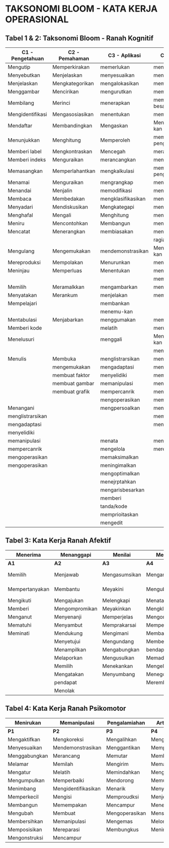 # TAKSONOMI BLOOM - KATA KERJA OPERASIONAL

## Tabel 1 & 2: Taksonomi Bloom - Ranah Kognitif

| C1 - Pengetahuan | C2 - Pemahaman | C3 - Aplikasi | C4 - Analisis | C5 - Evaluasi | C6 - Kreasi |
|------------------|----------------|---------------|---------------|---------------|-------------|
| Mengutip | Memperkirakan | memerlukan | menganalisis | mempertimbangkan | mengabstraksi |
| Menyebutkan | Menjelaskan | menyesuaikan | mengaudit/ | menilai | menganimasi |
| Menjelaskan | Mengkategorikan | mengalokasikan | memeriksa | membandingkan | mengatur |
| Menggambar | Mencirikan | mengurutkan | membuat blueprint | menyimpulkan | mengumpulkan |
| Membilang | Merinci | menerapkan | membuat garis besar | mengontraska | mendanai |
| Mengidentifikasi | Mengasosiasikan | menentukan | memecahkan | mengarahkan | mengategorikan |
| Mendaftar | Membandingkan | Mengaskan | Mengkarakteristik-kan | mengkritik | mengkode |
| Menunjukkan | Menghitung | Memperoleh | membuat dasar pengampokan | menimbang | mengkombinasikan |
| Memberi label | Mengkontraskan | Mencegah | merasionalkan | mempertahankan | menyusun |
| Memberi indeks | Menguraikan | merancangkan | mengasakan | memutuskan | mengarang |
| Memasangkan | Memperlahantkan | mengkalkulasi | membuat dasar pengkontras | memisahkan | membangun |
| Menamai | Menguraikan | mengrangkap | mengkorelasikan | memprediksi | menerapangi |
| Menandai | Menjalin | memodifikasi | mendeteksi | menilai | menghubungkan |
| Membaca | Membedakan | mengklasifikasikan | mendiagnosis | mempertlas | menciptakan |
| Menyadari | Mendiskusikan | Mengkategapi | mendiagramkan | meranking | mengreksikan |
| Menghafal | Mengali | Menghitung | mendiversifikasi | mengukaskan | mengkoreksi |
| Meniru | Mencontohkan | Membangun | menyekeksi | menafsirkan | memotret |
| Mencatat | Menerangkan | membiasakan | menerinci/ke | memberi | merancang |
| | | | ragianpetgan | pertimbangan |
| Mengulang | Mengemukakan | mendemonstrasikan | Mendokumentasi-kan |
| Mereproduksi | Mempolakan | Menurunkan | meninjam |
| Meninjau | Memperluas | Menentukan | menguji |
| | | | memprojeksi |
| Memilih | Meramalkkan | mengambarkan | menerinci |
| Menyatakan | Merankum | menjelakan | memfasilitas |
| Mempelajari | | membankan |
| | | menemu-kan |
| Mentabulasi | Menjabarkan | menggumakan | membentuk |
| Memberi kode | | melatih | merumuskan |
| Menelusuri | | menggali | Menggeneralisasi-kan |
| | | | menumbuhkan |
| Menulis | Membuka | menglistrarsikan | menangani |
| | mengemukakan | mengadaptasi | mengrim |
| | membuat faktor | menyelidiki | memperbaiki |
| | membuat gambar | memanipulasi | menggabungkan |
| | membuat grafik | mempercanrik | mengajar |
| | | mengoperasikan | membuat model |
| Menangani | | mengpersoalkan | mengimprovisai |
| menglistrarsikan | | | membuat jaringan |
| mengadaptasi | | | mengorganisasikan |
| menyelidiki | | | |
| memanipulasi | | menata | mensketsa |
| mempercanrik | | mengelola | mereparasi |
| mengoperasikan | | memaksimalkan | |
| mengoperasikan | | meningimalkan | |
| | | mengoptimalkan | |
| | | menejrptahkan | |
| | | mengarisbesarkan | |
| | | memberi | |
| | | tanda/kode | |
| | | memprioitaskan | |
| | | mengedit | |

## Tabel 3: Kata Kerja Ranah Afektif

| Menerima | Menanggapi | Menilai | Mengelola | Menghayati |
|----------|------------|---------|-----------|------------|
| **A1** | **A2** | **A3** | **A4** | **A5** |
| Memilih | Menjawab | Mengasumsikan | Menganut | Mengubah perilaku |
| Mempertanyakan | Membantu | Meyakini | Mengubah | Berakhlak mulia |
| Mengikuti | Mengajukan | Melengkapi | Menata | Mempengaruhi |
| Memberi | Mengompromikan | Meyakinkan | Mengklasifikasikan | Mendengarkan |
| Menganut | Menyenanji | Memperjelas | Mengombinasikan | Mengkualifikasi |
| Mematuhi | Menyambut | Memprakarsai | Mempertahankan | Melayani |
| Meminati | Mendukung | Mengimani | Membangun | Menunjukkan |
| | Menyetujui | Mengundang | Membentuk | Membuktikan |
| | Menampilkan | Mengabungkan | bendapat | Memecahkan |
| | Melaporkan | Mengusulkan | Memadukan | |
| | Memilih | Menekankan | Mengelola | |
| | Mengatakan | Menyumbang | Menegosiasi | |
| | pendapat | | Merembuk | |
| | Menolak | | | |

## Tabel 4: Kata Kerja Ranah Psikomotor

| Menirukan | Memanipulasi | Pengalamiahan | Artikulasi |
|-----------|--------------|---------------|-----------|
| **P1** | **P2** | **P3** | **P4** |
| Mengaktifkan | Mengkoreksi | Mengalihkan | Mengalihkan |
| Menyesuaikan | Mendemonstrasikan | Menggantikan | Mempertajam |
| Menggabungkan | Merancang | Memutar | Membentuk |
| Melamar | Memilah | Mengirim | Memadankan |
| Mengatur | Melatih | Memindahkan | Menggunakan |
| Mengumpulkan | Memperbaiki | Mendorong | Memulai |
| Menimbang | Mengidentifikasikan | Menarik | Menyetir |
| Memperkecil | Mengisi | Memproudksi | Menjeniskan |
| Membangun | Memempakan | Mencampur | Menempel |
| Mengubah | Membuat | Mengoperasikan | Mensetka |
| Membersihkan | Memanipulasi | Mengemas | Melonggarkan |
| Memposisikan | Mereparasi | Membungkus | Menimbang |
| Mengonstruksi | Mencampur | | |
